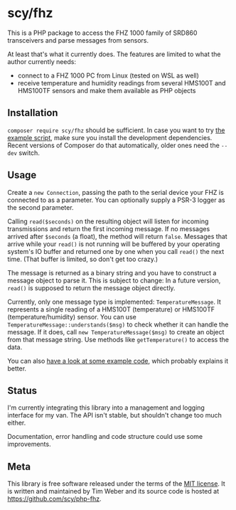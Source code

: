 # scy/fhz

This is a PHP package to access the FHZ 1000 family of SRD860 transceivers and parse messages from sensors.

At least that's what it currently does.
The features are limited to what the author currently needs:

* connect to a FHZ 1000 PC from Linux (tested on WSL as well)
* receive temperature and humidity readings from several HMS100T and HMS100TF sensors and make them available as PHP objects

## Installation

`composer require scy/fhz` should be sufficient.
In case you want to try [the example script](example.php), make sure you install the development dependencies.
Recent versions of Composer do that automatically, older ones need the `--dev` switch.

## Usage

Create a `new Connection`, passing the path to the serial device your FHZ is connected to as a parameter.
You can optionally supply a PSR-3 logger as the second parameter.

Calling `read($seconds)` on the resulting object will listen for incoming transmissions and return the first incoming message.
If no messages arrived after `$seconds` (a float), the method will return `false`.
Messages that arrive while your `read()` is not running will be buffered by your operating system's IO buffer and returned one by one when you call `read()` the next time.
(That buffer is limited, so don't get too crazy.)

The message is returned as a binary string and you have to construct a message object to parse it.
This is subject to change:
In a future version, `read()` is supposed to return the message object directly.

Currently, only one message type is implemented: `TemperatureMessage`.
It represents a single reading of a HMS100T (temperature) or HMS100TF (temperature/humidity) sensor.
You can use `TemperatureMessage::understands($msg)` to check whether it can handle the message.
If it does, call `new TemperatureMessage($msg)` to create an object from that message string.
Use methods like `getTemperature()` to access the data.

You can also [have a look at some example code](example.php), which probably explains it better.

## Status

I'm currently integrating this library into a management and logging interface for my van.
The API isn't stable, but shouldn't change too much either.

Documentation, error handling and code structure could use some improvements.

## Meta

This library is free software released under the terms of the [MIT license](LICENSE.txt).
It is written and maintained by Tim Weber and its source code is hosted at <https://github.com/scy/php-fhz>.

